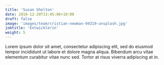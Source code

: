 ```yaml
---
title: 'Susan Shelton'
date: 2018-12-20T13:45:06+10:00
draft: false
image: 'images/team/cristian-newman-94319-unsplash.jpg'
jobtitle: 'Entwicklerin'
weight: 5
---
```


Lorem ipsum dolor sit amet, consectetur adipiscing elit, sed do eiusmod tempor incididunt ut labore et dolore magna aliqua. Bibendum arcu vitae elementum curabitur vitae nunc sed. Tortor at risus viverra adipiscing at in.
